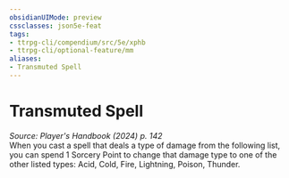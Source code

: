 ```yaml
---
obsidianUIMode: preview
cssclasses: json5e-feat
tags:
- ttrpg-cli/compendium/src/5e/xphb
- ttrpg-cli/optional-feature/mm
aliases:
- Transmuted Spell
---
```

# Transmuted Spell
*Source: Player's Handbook (2024) p. 142*  
When you cast a spell that deals a type of damage from the following list, you can spend 1 Sorcery Point to change that damage type to one of the other listed types: Acid, Cold, Fire, Lightning, Poison, Thunder.